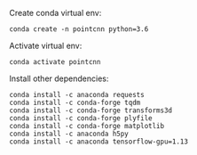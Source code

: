 Create conda virtual env:

```
conda create -n pointcnn python=3.6
```

Activate virtual env:

```
conda activate pointcnn
```

Install other dependencies:

```
conda install -c anaconda requests
conda install -c conda-forge tqdm
conda install -c conda-forge transforms3d
conda install -c conda-forge plyfile
conda install -c conda-forge matplotlib
conda install -c anaconda h5py
conda install -c anaconda tensorflow-gpu=1.13
```
